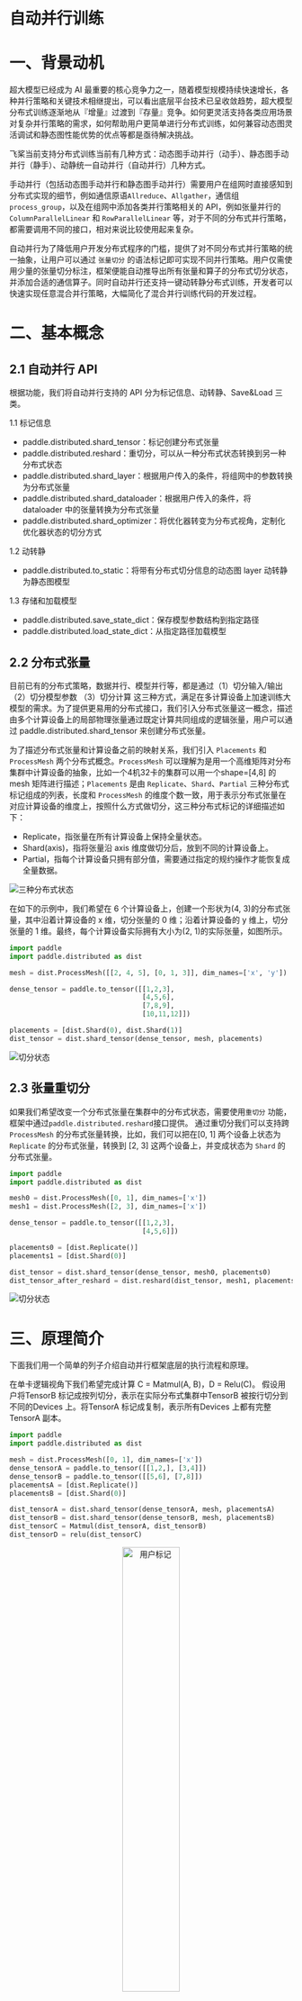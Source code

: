自动并行训练
=======================

# 一、背景动机

超大模型已经成为 AI 最重要的核心竞争力之一，随着模型规模持续快速增长，各种并行策略和关键技术相继提出，可以看出底层平台技术已呈收敛趋势，超大模型分布式训练逐渐地从『增量』过渡到『存量』竞争。如何更灵活支持各类应用场景对复杂并行策略的需求，如何帮助用户更简单进行分布式训练，如何兼容动态图灵活调试和静态图性能优势的优点等都是亟待解决挑战。

飞桨当前支持分布式训练当前有几种方式：动态图手动并行（动手）、静态图手动并行（静手）、动静统一自动并行（自动并行）几种方式。

手动并行（包括动态图手动并行和静态图手动并行）需要用户在组网时直接感知到分布式实现的细节，例如通信原语``Allreduce``、``Allgather``，通信组 ``process_group``，以及在组网中添加各类并行策略相关的 API，例如张量并行的 ``ColumnParallelLinear`` 和 ``RowParallelLinear`` 等，对于不同的分布式并行策略，都需要调用不同的接口，相对来说比较使用起来复杂。

自动并行为了降低用户开发分布式程序的门槛，提供了对不同分布式并行策略的统一抽象，让用户可以通过 `张量切分` 的语法标记即可实现不同并行策略。用户仅需使用少量的张量切分标注，框架便能自动推导出所有张量和算子的分布式切分状态，并添加合适的通信算子。同时自动并行还支持一键动转静分布式训练，开发者可以快速实现任意混合并行策略，大幅简化了混合并行训练代码的开发过程。

# 二、基本概念

## 2.1 自动并行 API

根据功能，我们将自动并行支持的 API 分为标记信息、动转静、Save&Load 三类。

1.1 标记信息
* paddle.distributed.shard_tensor：标记创建分布式张量
* paddle.distributed.reshard：重切分，可以从一种分布式状态转换到另一种分布式状态
* paddle.distributed.shard_layer：根据用户传入的条件，将组网中的参数转换为分布式张量
* paddle.distributed.shard_dataloader：根据用户传入的条件，将 dataloader 中的张量转换为分布式张量
* paddle.distributed.shard_optimizer：将优化器转变为分布式视角，定制化优化器状态的切分方式

1.2 动转静
* paddle.distributed.to_static：将带有分布式切分信息的动态图 layer 动转静为静态图模型


1.3 存储和加载模型
* paddle.distributed.save_state_dict：保存模型参数结构到指定路径
* paddle.distributed.load_state_dict：从指定路径加载模型

## 2.2 分布式张量

目前已有的分布式策略，数据并行、模型并行等，都是通过（1）切分输入/输出（2）切分模型参数 （3）切分计算 这三种方式，满足在多计算设备上加速训练大模型的需求。为了提供更易用的分布式接口，我们引入分布式张量这一概念，描述由多个计算设备上的局部物理张量通过既定计算共同组成的逻辑张量，用户可以通过 paddle.distributed.shard_tensor 来创建分布式张量。

为了描述分布式张量和计算设备之前的映射关系，我们引入 ``Placements`` 和 ``ProcessMesh`` 两个分布式概念。``ProcessMesh`` 可以理解为是用一个高维矩阵对分布集群中计算设备的抽象，比如一个4机32卡的集群可以用一个shape=[4,8] 的mesh 矩阵进行描述；``Placements`` 是由 ``Replicate``、``Shard``、``Partial`` 三种分布式标记组成的列表，长度和 ``ProcessMesh`` 的维度个数一致，用于表示分布式张量在对应计算设备的维度上，按照什么方式做切分，这三种分布式标记的详细描述如下：

* Replicate，指张量在所有计算设备上保持全量状态。
* Shard(axis)，指将张量沿 axis 维度做切分后，放到不同的计算设备上。
* Partial，指每个计算设备只拥有部分值，需要通过指定的规约操作才能恢复成全量数据。

![三种分布式状态](images/placements.png)

在如下的示例中，我们希望在 6 个计算设备上，创建一个形状为(4, 3)的分布式张量，其中沿着计算设备的 x 维，切分张量的 0 维；沿着计算设备的 y 维上，切分张量的 1 维。最终，每个计算设备实际拥有大小为(2, 1)的实际张量，如图所示。

```python
import paddle
import paddle.distributed as dist

mesh = dist.ProcessMesh([[2, 4, 5], [0, 1, 3]], dim_names=['x', 'y'])

dense_tensor = paddle.to_tensor([[1,2,3],
                                 [4,5,6],
                                 [7,8,9],
                                 [10,11,12]])

placements = [dist.Shard(0), dist.Shard(1)]
dist_tensor = dist.shard_tensor(dense_tensor, mesh, placements)
```
![切分状态](images/shard.png)

## 2.3 张量重切分

如果我们希望改变一个分布式张量在集群中的分布式状态，需要使用``重切分`` 功能， 框架中通过``paddle.distributed.reshard``接口提供。
通过重切分我们可以支持跨 ``ProcessMesh`` 的分布式张量转换，比如，我们可以把在[0, 1] 两个设备上状态为 ``Replicate`` 的分布式张量，转换到 [2, 3] 这两个设备上，并变成状态为 ``Shard`` 的分布式张量。

```python
import paddle
import paddle.distributed as dist

mesh0 = dist.ProcessMesh([0, 1], dim_names=['x'])
mesh1 = dist.ProcessMesh([2, 3], dim_names=['x'])

dense_tensor = paddle.to_tensor([[1,2,3],
                                 [4,5,6]])

placements0 = [dist.Replicate()]
placements1 = [dist.Shard(0)]

dist_tensor = dist.shard_tensor(dense_tensor, mesh0, placements0)
dist_tensor_after_reshard = dist.reshard(dist_tensor, mesh1, placements1)
```
![切分状态](images/reshard.png)

# 三、原理简介

下面我们用一个简单的列子介绍自动并行框架底层的执行流程和原理。

在单卡逻辑视角下我们希望完成计算 C = Matmul(A, B)，D = Relu(C)。
假设用户将TensorB 标记成按列切分，表示在实际分布式集群中TensorB 被按行切分到不同的Devices 上。将TensorA 标记成复制，表示所有Devices 上都有完整TensorA 副本。

```python
import paddle
import paddle.distributed as dist

mesh = dist.ProcessMesh([0, 1], dim_names=['x'])
dense_tensorA = paddle.to_tensor([[1,2,], [3,4]])
dense_tensorB = paddle.to_tensor([[5,6], [7,8]])
placementsA = [dist.Replicate()]
placementsB = [dist.Shard(0)]

dist_tensorA = dist.shard_tensor(dense_tensorA, mesh, placementsA)
dist_tensorB = dist.shard_tensor(dense_tensorB, mesh, placementsB)
dist_tensorC = Matmul(dist_tensorA, dist_tensorB)
dist_tensorD = relu(dist_tensorC)
```
<div style="text-align: center;">
<img src="images/underlying1.png" alt="用户标记" style="width: 45%; height: auto; center;">
<!-- ![原理简介](images/underlying1.png) -->
</div>

接下来就会进入自动并行的第一个核心逻辑 **切分推导**。
当前用户标记的输入切分状态是无法被Matmul算子实际计算的(TensorA 的第0维和TensorB 的第1维不匹配)。
这时候自动并行框架会使用当前算子的切分推导规则(e.g. MatmulSPMD Rule)，根据输入tensors 的切分状态，推导出一套合法且性能较优的 输入-输出 张量的切分状态。
在上述输入的切分状态下，框架会推导出会将 TensorA 的切分状态推导成按列切分，TensorB 保持切分状态不变，Matmul 的计算结果 TensorC 的切分状态是Partial。
因为后续的Relu 算子是非线性的，输入不能是Partial 状态，所以框架会根据 ReluSPMD Rule将 TensorC 输入 Relu 前的的分布式状态推导成 Replicated。
<div style="text-align: center;">
<img src="images/underlying2.png" alt="切分推导" style="width: 45%; height: auto; center;">
</div>

接下来就会进入自动并行的第二个核心逻辑 **切分转换**。
框架会根据tensor 当前的切分状态(src_placement)，和切分推导规则推导出的算子计算需要的切分状态(dst_placement),添加对应的通信/张量维度变换算子。
根据上图的切分推导，在计算Matmul 添加 split 算子，在计算Relue 添加 Allreduce，将输入tensor 转换成需要的切分状态进行实际计算。

<div style="text-align: center;">
<img src="images/underlying3.png" alt="切分转换" style="width: 45%; height: auto; center;">
</div>
<!-- ![原理简介](images/underlying3.png) -->


# 四、使用示例

## 4.1 数据并行

数据并行是深度学习领域最常用的并行方法，在此策略下将数据沿 batch 维切分成多份，每个计算资源上保存完整的模型参数并独立处理一份子数据集。用自动并行的语义，用户只需要将输入标记为沿着 batch 维做切分，不需要进行其他额外的操作。

在下面的例子中，我们在 4 个计算设备上做数据并行，每一轮输入数据的形状为（4, 128, 1024），沿 0 维做切分后，每个计算设备上有大小为（1，128，1024）的数据做计算。

```python
# 启动脚本：
# python3 -m paddle.distributed.launch --device=0,1,2,3 train.py
import paddle
import paddle.distributed as dist
from paddle.io import BatchSampler, DataLoader, Dataset

mesh = dist.ProcessMesh([0, 1, 2, 3], dim_names=['x'])

class RandomDataset(Dataset):
    def __init__(self, seq_len, hidden, num_samples=100):
        super().__init__()
        self.seq_len = seq_len
        self.hidden = hidden
        self.num_samples = num_samples

    def __getitem__(self, index):
        input = np.random.uniform(size=[self.seq_len, self.hidden]).astype("float32")
        return input

    def __len__(self):
        return self.num_samples

class MlpModel(paddle.nn.Layer):
    def __init__(self):
        super(MlpModel, self).__init__()
        self.w0 = self.create_parameter(shape=[1024, 4096])
        self.w1 = self.create_parameter(shape=[4096, 1024])

    def forward(self, x):
        # 标记数据为切分状态
        dist.shard_tensor(x, mesh, [dist.Shard(0)])
        y = paddle.matmul(x, self.w0)
        z = paddle.matmul(y, self.w1)
        return z

model = MlpModel()
dataset = RandomDataset(128, 1024)
sampler = BatchSampler(
    dataset,
    batch_size=4,
)
dataloader = DataLoader(
    dataset,
    batch_sampler=sampler,
)
opt = paddle.optimizer.AdamW(learning_rate=0.001, parameters=model.parameters())
opt = dist.shard_optimizer(opt)

for step, inputs in enumerate(dataloader):
    data = inputs
    logits = model(data)
    loss = paddle.mean(logits)
    loss.backward()
    opt.step()
    opt.clear_grad()
```

## 4.2 张量并行

张量并行是在保证数学上正确的前提下，将组网中的参数切分到不同的计算设备，达到降低单个计算设备上的显存消耗的目的。用户需要显式在组网里标记切分参数的方式。

在下述例子中，我们将第一层 ``Linear`` 的 ``weight`` 参数按列切分，第二层 ``Linear`` 的 ``weight`` 参数按行切分，最终得到的结果为``Partial`` 状态，每个计算设备有全量的数据，但需要经过 ``reduce`` 相关计算得到正确的值。

```python
# 启动脚本：
# python3 -m paddle.distributed.launch --device=0,1,2,3 train.py

mesh = dist.ProcessMesh([0, 1, 2, 3], dim_names=['x'])

class MlpModel(paddle.nn.Layer):
    def __init__(self):
        super(MlpModel, self).__init__()
        # 标记参数为切分状态，w0 沿 1 维切分
        self.w0 = dist.shard_tensor(
                    self.create_parameter(shape=[1024, 4096]),
                    mesh, [dist.Shard(1)])
        # w1 沿 0 维切分
        self.w1 = dist.shard_tensor(
                    self.create_parameter(shape=[4096, 1024]),
                    mesh, [dist.Shard(0)])

    def forward(self, x):
        y = paddle.matmul(x, self.w0)
        z = paddle.matmul(y, self.w1)
        return z
```

## 4.3 流水并行

流水并行将模型的不同层放到不同的计算设备上，达到降低单个计算设备的显存消耗的目的。流水并行需要用户显式调用 ``paddle.distributed.reshard``，将前一个流水并行层的计算结果，显式传输到当前流水并行层作为输入。

```python
# 启动脚本：
# python3 -m paddle.distributed.launch --device=0,1,2,3,4,5,6,7 train.py

mesh0 = dist.ProcessMesh([0, 1, 2, 3], dim_names=['x'])
mesh1 = dist.ProcessMesh([4, 5, 6, 7], dim_names=['x'])

class MlpModel(paddle.nn.Layer):
    def __init__(self):
        super(MlpModel, self).__init__()
        self.w0 = dist.shard_tensor(
                    self.create_parameter(shape=[1024, 4096]),
                    mesh0, [dist.Replicate()])
        self.w1 = dist.shard_tensor(
                    self.create_parameter(shape=[4096, 1024]),
                    mesh1, [dist.Replicate()])

    def forward(self, x):
        y = paddle.matmul(x, self.w0)
        # 重切分，将 stage0 上的中间计算结果传输给 stage1
        y = dist.reshard(y, mesh1, [dist.Replicate()])
        z = paddle.matmul(y, self.w1)
        return z
```

## 4.4 3D 混合并行策略

下面是一个完整的包含数据并行、张量并行、流水并行三种策略的示例，在 ``ProcessMesh`` 的 0 维上做数据并行，1 维上做张量并行，跨 ``mesh``上做流水并行。

```python
# 启动脚本：
# python3 -m paddle.distributed.launch --device=0,1,2,3,4,5,6,7 train.py

import paddle
import paddle.distributed as dist
from paddle.io import BatchSampler, DataLoader, Dataset

mesh0 = dist.ProcessMesh([[0, 1], [2, 3]], dim_names=['x', 'y']) # 创建进程网格
mesh1 = dist.ProcessMesh([[4, 5], [6, 7]], dim_names=['x', 'y']) # 创建进程网格

class RandomDataset(Dataset):
    def __init__(self, seq_len, hidden, num_samples=100):
        super().__init__()
        self.seq_len = seq_len
        self.hidden = hidden
        self.num_samples = num_samples

    def __getitem__(self, index):
        input = np.random.uniform(size=[self.seq_len, self.hidden]).astype("float32")
        return input

    def __len__(self):
        return self.num_samples

class MlpModel(paddle.nn.Layer):
    def __init__(self):
        super(MlpModel, self).__init__()
        self.w0 = dist.shard_tensor(
                    self.create_parameter(shape=[1024, 4096]),
                    mesh0, [dist.Replicate(), dist.Shard(1)])  # 模型并行，列切
        self.w1 = dist.shard_tensor(
                    self.create_parameter(shape=[4096, 1024]),
                    mesh1, [dist.Replicate(), dist.Shard(0)])  # 模型并行，行切

    def forward(self, x):
        dist.shard_tensor(x, mesh0, [dist.Shard(0), dist.Replicate()])
        y = paddle.matmul(x, self.w0)
        y = dist.reshard(y, mesh1, [dist.Shard(0), dist.Shard(2)])  #流水线并行
        z = paddle.matmul(y, self.w1)
        return z

model = MlpModel()
dataset = RandomDataset(128, 1024)
sampler = BatchSampler(
    dataset,
    batch_size=2,
)
dataloader = DataLoader(
    dataset,
    batch_sampler=sampler,
)
dataloader = dist.shard_dataloader(dataloader, meshes=[mesh0, mesh1], shard_dims='x')

opt = paddle.optimizer.AdamW(learning_rate=0.001, parameters=model.parameters())
opt = dist.shard_optimizer(opt)

for step, inputs in enumerate(dataloader):
    data = inputs
    logits = model(data)
    loss = paddle.mean(logits)
    loss.backward()
    opt.step()
    opt.clear_grad()
```

## 4.5 动转静训练

动态图和静态图是框架的两种执行模式，动态图方便用户调试和开发，可以即时得到执行结果，静态图会做性能优化和调度编排，将硬件资源用到极致，为了兼备两者的优点，我们提供动转静机制，支持用户在动态图上开发调试后，转成静态图执行。

自动并行的 API 在设计之初，就以实现统一的用户标记接口和逻辑为目标，保证动静半框架保证在相同的用户标记下，动静态图分布式执行逻辑一致。这样用户在全流程过程中只需要标记一套动态图组网，即可以实现动态图下的分布式训练 Debug 和 静态图下的分布式推理等逻辑。整个动转静训练的逻辑如下：

![切分状态](images/dynamic_static_unified_auto_parallel.png)

```python
...
dist_model = dist.to_static(
    model, dataloader, paddle.mean, opt
)

dist_model.train()
for step, inputs in enumerate(dataloader()):
    data = inputs
    loss = dist_model(data)
    print(step, loss)
```
